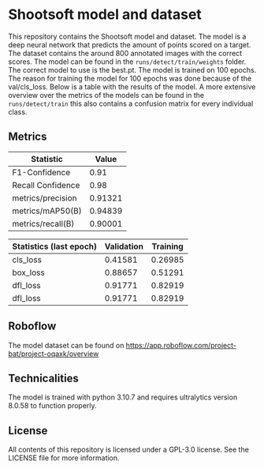 # Shootsoft model and dataset

This repository contains the Shootsoft model and dataset. The model is a deep neural network that predicts the amount of points scored on a target. The dataset contains the around 800 annotated images with the correct scores. The model can be found in the `runs/detect/train/weights` folder. The correct model to use is the best.pt. The model is trained on 100 epochs. The reason for training the model for 100 epochs was done because of the val/cls_loss. Below is a table with the results of the model. A more extensive overview over the metrics of the models can be found in the `runs/detect/train` this also contains a confusion matrix for every individual class.

## Metrics

Statistic                   | Value
----------------------------| -------------
F1-Confidence               | 0.91
Recall Confidence           | 0.98
metrics/precision           | 0.91321
metrics/mAP50(B)            | 0.94839
metrics/recall(B)           | 0.90001

Statistics (last epoch) | Validation | Training
------------------------| ---------- | ---------
cls_loss                | 0.41581    | 0.26985
box_loss                | 0.88657    | 0.51291
dfl_loss                | 0.91771    | 0.82919
dfl_loss                | 0.91771    | 0.82919


## Roboflow

The model dataset can be found on https://app.roboflow.com/project-bat/project-oqaxk/overview

## Technicalities

The model is trained with python 3.10.7 and requires ultralytics version 8.0.58 to function properly.

## License

All contents of this repository is licensed under a GPL-3.0 license. See the LICENSE file for more information.